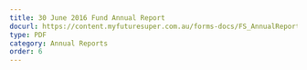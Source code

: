 ```yaml
---
title: 30 June 2016 Fund Annual Report
docurl: https://content.myfuturesuper.com.au/forms-docs/FS_AnnualReport_2016.pdf
type: PDF
category: Annual Reports
order: 6
---
```

 